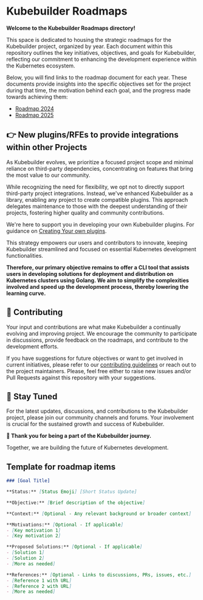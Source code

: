 # Kubebuilder Roadmaps

**Welcome to the Kubebuilder Roadmaps directory!**

This space is dedicated to housing the strategic roadmaps for the
Kubebuilder project, organized by year. Each document within this repository
outlines the key initiatives, objectives, and goals for Kubebuilder, reflecting our
commitment to enhancing the development experience within the Kubernetes ecosystem.

Below, you will find links to the roadmap document for each year. These documents provide insights into the
specific objectives set for the project during that time, the motivation behind each goal, and the progress
made towards achieving them:

- [Roadmap 2024](roadmap_2024.md)
- [Roadmap 2025](roadmap_2025.md)

## :point_right: New plugins/RFEs to provide integrations within other Projects

As Kubebuilder evolves, we prioritize a focused project scope and minimal reliance on third-party dependencies,
concentrating on features that bring the most value to our community.

While recognizing the need for flexibility, we opt not to directly support third-party project integrations.
Instead, we've enhanced Kubebuilder as a library, enabling any project to create compatible plugins.
This approach delegates maintenance to those with the deepest understanding of their projects, fostering higher
quality and community contributions.

We're here to support you in developing your own Kubebuilder plugins.
For guidance on [Creating Your own plugins](https://kubebuilder.io/plugins/creating-plugins).

This strategy empowers our users and contributors to innovate,
keeping Kubebuilder streamlined and focused on essential Kubernetes development functionalities.

**Therefore, our primary objective remains to offer a CLI tool that assists users in developing
solutions for deployment and distribution on Kubernetes clusters using Golang.
We aim to simplify the complexities involved and speed up the development process,
thereby lowering the learning curve.**

## :steam_locomotive: Contributing

Your input and contributions are what make Kubebuilder a continually
evolving and improving project. We encourage the community to participate in discussions,
provide feedback on the roadmaps, and contribute to the development efforts.

If you have suggestions for future objectives or want to get involved
in current initiatives, please refer to our [contributing guidelines](./../CONTRIBUTING.md)
or reach out to the project maintainers. Please, feel free either
to raise new issues and/or Pull Requests against this repository with your
suggestions.

## :loudspeaker: Stay Tuned

For the latest updates, discussions, and contributions to the Kubebuilder project,
please join our community channels and forums. Your involvement is crucial for the
sustained growth and success of Kubebuilder.

**:tada: Thank you for being a part of the Kubebuilder journey.**

Together, we are building the future of Kubernetes development.

## Template for roadmap items

```markdown
### [Goal Title]

**Status:** [Status Emoji] [Short Status Update]

**Objective:** [Brief description of the objective]

**Context:** [Optional - Any relevant background or broader context]

**Motivations:** [Optional - If applicable]
- [Key motivation 1]
- [Key motivation 2]

**Proposed Solutions:** [Optional - If applicable]
- [Solution 1]
- [Solution 2]
- [More as needed]

**References:** [Optional - Links to discussions, PRs, issues, etc.]
- [Reference 1 with URL]
- [Reference 2 with URL]
- [More as needed]
```
